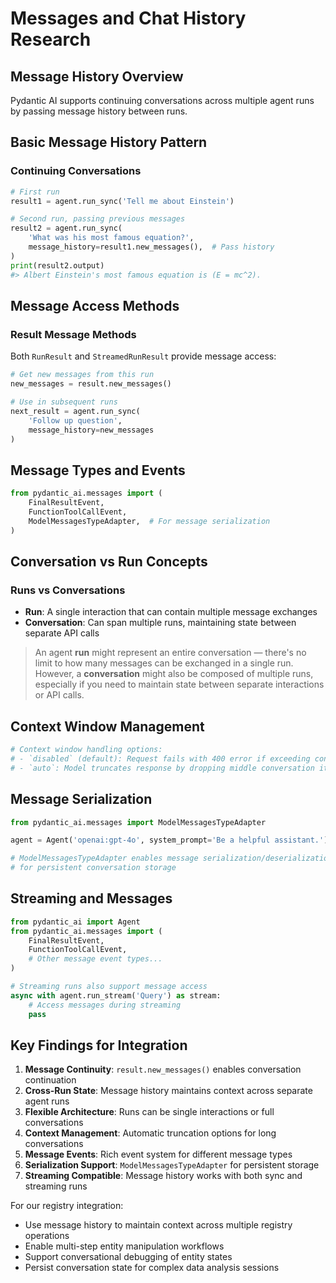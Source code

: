 # Messages and Chat History Research

## Message History Overview

Pydantic AI supports continuing conversations across multiple agent runs by passing message history between runs.

## Basic Message History Pattern

### Continuing Conversations

```python
# First run
result1 = agent.run_sync('Tell me about Einstein')

# Second run, passing previous messages  
result2 = agent.run_sync(
    'What was his most famous equation?',
    message_history=result1.new_messages(),  # Pass history
)
print(result2.output)
#> Albert Einstein's most famous equation is (E = mc^2).
```

## Message Access Methods

### Result Message Methods

Both `RunResult` and `StreamedRunResult` provide message access:

```python
# Get new messages from this run
new_messages = result.new_messages()

# Use in subsequent runs
next_result = agent.run_sync(
    'Follow up question',
    message_history=new_messages
)
```

## Message Types and Events

```python
from pydantic_ai.messages import (
    FinalResultEvent,
    FunctionToolCallEvent,
    ModelMessagesTypeAdapter,  # For message serialization
)
```

## Conversation vs Run Concepts

### Runs vs Conversations

- **Run**: A single interaction that can contain multiple message exchanges
- **Conversation**: Can span multiple runs, maintaining state between separate API calls

> An agent **run** might represent an entire conversation — there's no limit to how many messages can be exchanged in a single run. However, a **conversation** might also be composed of multiple runs, especially if you need to maintain state between separate interactions or API calls.

## Context Window Management

```python
# Context window handling options:
# - `disabled` (default): Request fails with 400 error if exceeding context window
# - `auto`: Model truncates response by dropping middle conversation items
```

## Message Serialization

```python
from pydantic_ai.messages import ModelMessagesTypeAdapter

agent = Agent('openai:gpt-4o', system_prompt='Be a helpful assistant.')

# ModelMessagesTypeAdapter enables message serialization/deserialization
# for persistent conversation storage
```

## Streaming and Messages

```python
from pydantic_ai import Agent
from pydantic_ai.messages import (
    FinalResultEvent,
    FunctionToolCallEvent,
    # Other message event types...
)

# Streaming runs also support message access
async with agent.run_stream('Query') as stream:
    # Access messages during streaming
    pass
```

## Key Findings for Integration

1. **Message Continuity**: `result.new_messages()` enables conversation continuation
2. **Cross-Run State**: Message history maintains context across separate agent runs  
3. **Flexible Architecture**: Runs can be single interactions or full conversations
4. **Context Management**: Automatic truncation options for long conversations
5. **Message Events**: Rich event system for different message types
6. **Serialization Support**: `ModelMessagesTypeAdapter` for persistent storage
7. **Streaming Compatible**: Message history works with both sync and streaming runs

For our registry integration:
- Use message history to maintain context across multiple registry operations
- Enable multi-step entity manipulation workflows
- Support conversational debugging of entity states
- Persist conversation state for complex data analysis sessions